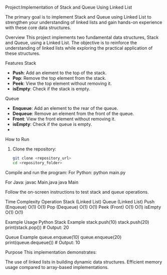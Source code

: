 Project:Implementation of Stack and Queue Using Linked List

The primary goal is to implement Stack and Queue using Linked List to strengthen your understanding of linked lists and gain hands-on experience with these core data structures.

Overview
This project implements two fundamental data structures, Stack and Queue, using a Linked List. The objective is to reinforce the understanding of linked lists while exploring the practical application of these structures.

Features
Stack
- **Push**: Add an element to the top of the stack.
- **Pop**: Remove the top element from the stack.
- **Peek**: View the top element without removing it.
- **isEmpty**: Check if the stack is empty.

Queue
- **Enqueue**: Add an element to the rear of the queue.
- **Dequeue**: Remove an element from the front of the queue.
- **Front**: View the front element without removing it.
- **isEmpty**: Check if the queue is empty.
- 
How to Run
1. Clone the repository:
   ```bash
   git clone <repository_url>
   cd <repository_folder>

Compile and run the program:
For Python:
python main.py

For Java:
javac Main.java
java Main

Follow the on-screen instructions to test stack and queue operations.

Time Complexity
Operation	Stack (Linked List)	Queue (Linked List)
Push (Enqueue)	O(1)	         O(1)
Pop (Dequeue)	  O(1)	         O(1)
Peek (Front)	  O(1)	         O(1)
isEmpty	        O(1)	         O(1)

Example Usage
Python
Stack Example
stack.push(10)
stack.push(20)
print(stack.pop())  # Output: 20

Queue Example
queue.enqueue(10)
queue.enqueue(20)
print(queue.dequeue())  # Output: 10


Purpose
This implementation demonstrates:

The use of linked lists in building dynamic data structures.
Efficient memory usage compared to array-based implementations.

